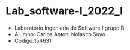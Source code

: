 # Lab_software-I_2022_I
- Laboratorio Ingenieria de Software I grupo B
- Alumno: Carlos Antoni Nolasco Suyo
- Codigo:154631
